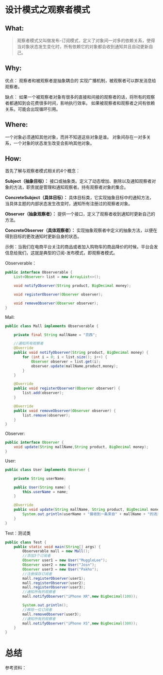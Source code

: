 # 设计模式之观察者模式
## What:

>观察者模式又叫做发布-订阅模式，定义了对象间一对多的依赖关系，使得当对象状态发生变化时，所有依赖它的对象都会收到通知并且自动更新自己。


## Why:
优点：
观察者和被观察者是抽象耦合的
实现广播机制，被观察者可以群发消息给观察者。


缺点：
如果一个被观察者对象有很多的直接和间接的观察者的话，将所有的观察者都通知到会花费很多时间，影响执行效率。
如果被观察者和观察者之间有依赖关系，可能会出现循环引用。



## Where:

一个对象必须通知其他对象，而并不知道这些对象是谁。
对象间存在一对多关系，一个对象的状态发生改变会影响其他对象。

## How:

首先了解与观察者模式相关的4个概念：

**Subject（抽象目标）：** 接口或抽象类。定义了动态增加、删除以及通知观察者对象的方法，职责就是管理和通知观察者。持有观察者对象的集合。

**ConcreteSubject（具体目标）：** 具体目标类，它实现抽象目标中的通知方法，当具体主题的内部状态发生改变时，通知所有注册过的观察者对象。

**Observer（抽象观察者）：** 提供一个接口，定义了观察者收到通知时更新自己的方法。

**ConcreteObserver（具体观察者）：** 实现抽象观察者中定义的抽象方法，以便在得到目标的更改通知时更新自身的状态。



示例：当我们在电商平台关注的商品或者加入购物车的商品降价的时候，平台会发信息给我们，这就是典型的订阅-发布模式，即观察者模式。

Observerable：
```java
public interface Observerable {
    List<Observer> list = new ArrayList<>();

    void notifyObserver(String product, BigDecimal money);

    void registerObserver(Observer observer);

    void removeObserver(Observer observer);
}
```
Mall:
```java
public class Mall implements Observerable {

    private final String mallName = "京西";

    //通知所有观察者
    @Override
    public void notifyObserver(String product, BigDecimal money) {
        for (int i = 0; i < list.size(); i++) {
            Observer observer = list.get(i);
            observer.update(mallName,product,money);
        }
    }

    @Override
    public void registerObserver(Observer observer) {
        list.add(observer);
    }

    @Override
    public void removeObserver(Observer observer) {
        list.remove(observer);
    }
}
```
Observer:
```java
public interface Observer {
    void update(String mallName,String product, BigDecimal money);
}
```
User:
```java
public class User implements Observer {

    private String userName;

    public User(String name) {
        this.userName = name;
    }

    @Override
    public void update(String mallName, String product, BigDecimal money) {
        System.out.println(userName + "接收到一条来自" + mallName + "的消息：您关注的商品【" + product + "】降价了！比您加入购物车的时候降了" + money + "元！");
    }
}
```
Test：测试类
```java
public class Test {
    public static void main(String[] args) {
        Observerable mall = new Mall();
        //添加3个订阅者
        Observer user1 = new User("MuggleLee");
        Observer user2 = new User("Josn");
        Observer user3 = new User("Pakho");
        //注册保存订阅者
        mall.registerObserver(user1);
        mall.registerObserver(user2);
        mall.registerObserver(user3);
        //通知所有的观察者
        mall.notifyObserver("iPhone XR",new BigDecimal(100));

        System.out.println();
        //移除一位订阅者
        mall.removeObserver(user3);
        //通知所有的观察者
        mall.notifyObserver("iPhone XS",new BigDecimal(300));
    }
}
```




# 总结

参考资料：
